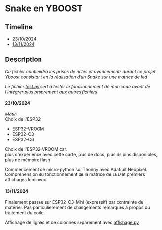 # Snake en YBOOST

## Timeline

- [23/10/2024](#23102024)
- [13/11/2024](#13112024)

## Description

*Ce fichier contiendra les prises de notes et avancements durant ce projet Yboost consistant en la réalisation d'un Snake sur une matrice de led*
  
*Le fichier [test.py](test.py) sert à tester le fonctionnement de mon code avant de l'intégrer plus proprement aux autres fichiers*

#### **23/10/2024**

*Matin*  
Choix de l'ESP32:
- ESP32-VROOM
- ESP32-C3
- ESP32-C6

Choix de l'ESP32-VROOM car:  
plus d'expérience avec cette carte, plus de docs, plus de pins disponibles, plus de mémoire flash

Commencement de micro-python sur Thonny avec Adafruit Neopixel.
Compréhension du fonctionnement de la matrice de LED et premiers affichages lumineux

#### **13/11/2024**

Finalement passée sur ESP32-C3-Mini (expressif) par contrainte de matériel.
Pas particulièrement de changements remarqués à propos du traitement du code.

Affichage de lignes et de colonnes séparement avec [affichage.py](affichage.py)


